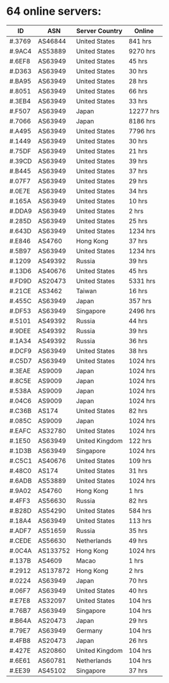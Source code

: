 # 64 online servers:

| ID | ASN | Server Country | Online |
| ------ | ------ | ------ | ------ |
| #.3769 | AS46844 | United States | 841 hrs |
| #.9AC4 | AS53889 | United States | 9270 hrs |
| #.6EF8 | AS63949 | United States | 45 hrs |
| #.D363 | AS63949 | United States | 30 hrs |
| #.BA95 | AS63949 | United States | 28 hrs |
| #.8051 | AS63949 | United States | 66 hrs |
| #.3EB4 | AS63949 | United States | 33 hrs |
| #.F507 | AS63949 | Japan | 12277 hrs |
| #.7066 | AS63949 | Japan | 8186 hrs |
| #.A495 | AS63949 | United States | 7796 hrs |
| #.1449 | AS63949 | United States | 30 hrs |
| #.75DF | AS63949 | United States | 21 hrs |
| #.39CD | AS63949 | United States | 39 hrs |
| #.B445 | AS63949 | United States | 37 hrs |
| #.07F7 | AS63949 | United States | 29 hrs |
| #.0E7E | AS63949 | United States | 34 hrs |
| #.165A | AS63949 | United States | 10 hrs |
| #.DDA9 | AS63949 | United States | 2 hrs |
| #.285D | AS63949 | United States | 25 hrs |
| #.643D | AS63949 | United States | 1234 hrs |
| #.E846 | AS4760 | Hong Kong | 37 hrs |
| #.5B97 | AS63949 | United States | 1234 hrs |
| #.1209 | AS49392 | Russia | 39 hrs |
| #.13D6 | AS40676 | United States | 45 hrs |
| #.FD9D | AS20473 | United States | 5331 hrs |
| #.21CE | AS3462 | Taiwan | 16 hrs |
| #.455C | AS63949 | Japan | 357 hrs |
| #.DF53 | AS63949 | Singapore | 2496 hrs |
| #.5101 | AS49392 | Russia | 44 hrs |
| #.9DEE | AS49392 | Russia | 39 hrs |
| #.1A34 | AS49392 | Russia | 36 hrs |
| #.DCF9 | AS63949 | United States | 38 hrs |
| #.C5D7 | AS63949 | United States | 1024 hrs |
| #.3EAE | AS9009 | Japan | 1024 hrs |
| #.8C5E | AS9009 | Japan | 1024 hrs |
| #.538A | AS9009 | Japan | 1024 hrs |
| #.04C6 | AS9009 | Japan | 1024 hrs |
| #.C36B | AS174 | United States | 82 hrs |
| #.085C | AS9009 | Japan | 1024 hrs |
| #.EAFC | AS32780 | United States | 1024 hrs |
| #.1E50 | AS63949 | United Kingdom | 122 hrs |
| #.1D3B | AS63949 | Singapore | 1024 hrs |
| #.C5C1 | AS40676 | United States | 109 hrs |
| #.48C0 | AS174 | United States | 31 hrs |
| #.6ADB | AS53889 | United States | 1024 hrs |
| #.9A02 | AS4760 | Hong Kong | 1 hrs |
| #.4FF3 | AS56630 | Russia | 82 hrs |
| #.B28D | AS54290 | United States | 584 hrs |
| #.18A4 | AS63949 | United States | 113 hrs |
| #.ADF7 | AS51659 | Russia | 35 hrs |
| #.CEDE | AS56630 | Netherlands | 49 hrs |
| #.0C4A | AS133752 | Hong Kong | 1024 hrs |
| #.137B | AS4609 | Macao | 1 hrs |
| #.2912 | AS137872 | Hong Kong | 2 hrs |
| #.0224 | AS63949 | Japan | 70 hrs |
| #.06F7 | AS63949 | United States | 40 hrs |
| #.E7E8 | AS32097 | United States | 104 hrs |
| #.76B7 | AS63949 | Singapore | 104 hrs |
| #.B64A | AS20473 | Japan | 29 hrs |
| #.79E7 | AS63949 | Germany | 104 hrs |
| #.4FB8 | AS20473 | Japan | 26 hrs |
| #.427E | AS20860 | United Kingdom | 104 hrs |
| #.6E61 | AS60781 | Netherlands | 104 hrs |
| #.EE39 | AS45102 | Singapore | 37 hrs |

